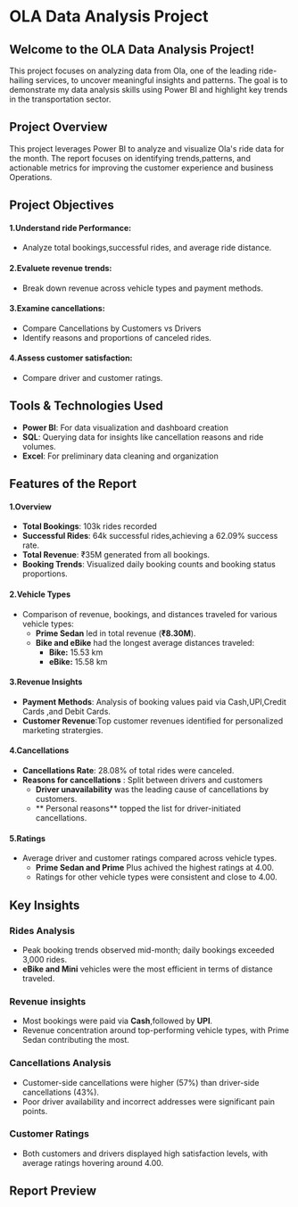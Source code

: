 # OLA Data Analysis Project

## Welcome to the OLA Data Analysis Project!

This project focuses on analyzing data from Ola, one of the leading ride-hailing services, to uncover meaningful insights and patterns. The goal is to demonstrate my data analysis skills using Power BI and highlight key trends in the transportation sector.

## Project Overview
This project leverages Power BI to analyze and visualize Ola's ride data for the month. The report focuses on identifying trends,patterns, and actionable metrics for improving the customer experience
and business Operations.

## Project Objectives

#### 1.Understand ride Performance:
- Analyze total bookings,successful rides, and average ride distance.
#### 2.Evaluete revenue trends:
- Break down revenue across vehicle types and payment methods.
#### 3.Examine cancellations:
- Compare Cancellations by Customers vs Drivers
- Identify reasons and proportions of canceled rides.
#### 4.Assess customer satisfaction:
- Compare driver and customer ratings.
  
## Tools & Technologies Used

- **Power BI**: For data visualization and dashboard creation
- **SQL**: Querying data for insights like cancellation reasons and ride volumes.
- **Excel**: For preliminary data cleaning and organization

## Features of the Report

#### 1.Overview
- **Total Bookings**: 103k rides recorded
- **Successful Rides**: 64k successful rides,achieving a 62.09% success rate.
- **Total Revenue**: ₹35M generated from all bookings.
- **Booking Trends**:   Visualized daily booking counts and booking status proportions.

 ####  2.Vehicle Types
- Comparison of revenue, bookings, and distances traveled for various vehicle types:
  - **Prime Sedan** led in total revenue (**₹8.30M**).
  - **Bike and eBike** had the longest average distances traveled:
    - **Bike:** 15.53 km  
    - **eBike:** 15.58 km

 ####  3.Revenue Insights
 - **Payment Methods**: Analysis of booking values paid via Cash,UPI,Credit Cards ,and Debit Cards.
 - **Customer Revenue**:Top customer revenues identified for personalized marketing stratergies.

 #### 4.Cancellations
- **Cancellations Rate**: 28.08% of total rides were canceled.
- **Reasons for cancellations** : Split between drivers and customers
   - **Driver unavailability**  was the leading cause of cancellations by customers.
   - ** Personal reasons** topped the list for driver-initiated cancellations.

#### 5.Ratings
- Average driver and customer ratings compared across vehicle types.
    - **Prime Sedan and Prime** Plus achived the highest ratings at 4.00.
    - Ratings for other vehicle types were consistent and close to 4.00.


## Key Insights

### Rides Analysis

- Peak booking trends observed mid-month; daily bookings exceeded 3,000 rides.
- **eBike and Mini** vehicles were the most efficient in terms of distance traveled.

### Revenue insights

- Most bookings were paid via **Cash**,followed by **UPI**.
- Revenue concentration around top-performing vehicle types, with Prime Sedan contributing the most.

### Cancellations Analysis

- Customer-side cancellations were higher (57%) than driver-side cancellations (43%).
- Poor driver availability and incorrect addresses were significant pain points.

### Customer Ratings

- Both customers and drivers displayed high satisfaction levels, with average ratings hovering around 4.00.


##  Report Preview





